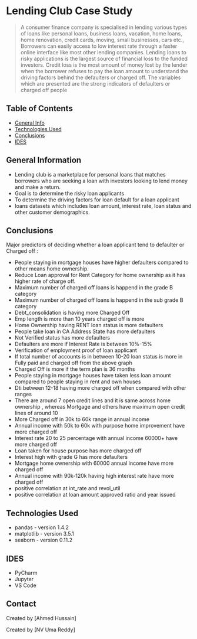 # Lending Club Case Study
> A consumer finance company is specialised in lending various types of loans like personal loans, business loans, vacation, home loans, home renovation, credit cards, moving, small businesses, cars etc., Borrowers can easily access to low interest rate through a faster online interface like most other lending companies. Lending loans to risky applications is the largest source of financial loss to the funded investors. Credit loss is the most  amount of money lost by the lender when the borrower refuses to pay the loan amount to understand the driving factors behind the defaulters or charged off. The variables which are presented are the strong indicators of defaulters or charged off people   


## Table of Contents
* [General Info](#general-information)
* [Technologies Used](#technologies-used)
* [Conclusions](#conclusions)
* [IDES](#IDES)

## General Information
- Lending club is a marketplace for personal loans that matches borrowers who are seeking a loan with investors looking to lend money and make a return.
- Goal is to determine  the risky loan applicants
- To determine the driving factors for loan default for a loan applicant
- loans datasets which includes loan amount, interest rate, loan status and other customer demographics.

## Conclusions
Major predictors of deciding whether a loan applicant tend to defaulter or Charged off :
- People staying in mortgage houses have higher defaulters compared to other means home ownership.
- Reduce Loan approval for Rent Category for home ownership as it has higher rate of charge off.
- Maximum number of charged off loans is happend in the grade B category
- Maximum number of charged off loans is happend in the sub grade B category
- Debt_consolidation is having more Charged Off
- Emp length is more than 10 years charged off is more
- Home Ownership having RENT loan status is more defaulters
- People take loan in CA Address State has more defaulters
- Not Verified status has more defaulters
- Defaulters are more if Interest Rate is between 10%-15%
- Verification of employment proof of loan applicant
- If total number of accounts is in between 10-20 loan status is more in Fully paid and charged off from the above graph
- Charged Off is more if the term plan is 36 months
- People staying in mortgage houses have taken less loan amount compared to people staying in rent and own houses
- Dti between 12-18 having more charged off when compared with other ranges
- There are around 7 open credit lines and it is same across home ownership , whereas  Mortgage and others have maximum open credit lines of around 10
- More Charged off in 30k to 60k range in annual income
- Annual income with 50k to 60k with purpose home improvement have more charged off
- Interest rate 20 to 25 percentage  with annual income 60000+ have more charged off
- Loan taken for house purpose has more charged off
- Interest high with grade G has more defaulters
- Mortgage home ownership with 60000 annual income have more charged off
- Annual income with 90k-120k having high interest rate have more charged off
- positive correlation at int_rate  and  revol_util
- positive correlation at loan amount approved ratio and year issued

## Technologies Used
- pandas - version 1.4.2
- matplotlib - version 3.5.1
- seaborn - version 0.11.2

## IDES
- PyCharm
- Jupyter
- VS Code

## Contact
Created by [Ahmed Hussain] 

Created by [NV Uma Reddy]


